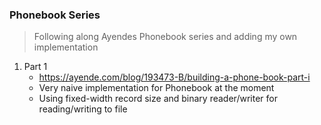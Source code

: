 ### Phonebook Series

> Following along Ayendes Phonebook series and adding my own implementation

1. Part 1
    * https://ayende.com/blog/193473-B/building-a-phone-book-part-i
    * Very naive implementation for Phonebook at the moment
    * Using fixed-width record size and binary reader/writer for reading/writing to file

